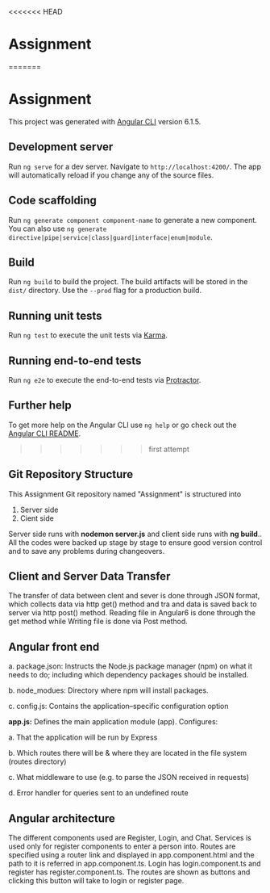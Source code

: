 <<<<<<< HEAD
# Assignment
=======
# Assignment

This project was generated with [Angular CLI](https://github.com/angular/angular-cli) version 6.1.5.

## Development server

Run `ng serve` for a dev server. Navigate to `http://localhost:4200/`. The app will automatically reload if you change any of the source files.

## Code scaffolding

Run `ng generate component component-name` to generate a new component. You can also use `ng generate directive|pipe|service|class|guard|interface|enum|module`.

## Build

Run `ng build` to build the project. The build artifacts will be stored in the `dist/` directory. Use the `--prod` flag for a production build.

## Running unit tests

Run `ng test` to execute the unit tests via [Karma](https://karma-runner.github.io).

## Running end-to-end tests

Run `ng e2e` to execute the end-to-end tests via [Protractor](http://www.protractortest.org/).

## Further help

To get more help on the Angular CLI use `ng help` or go check out the [Angular CLI README](https://github.com/angular/angular-cli/blob/master/README.md).
>>>>>>> first attempt


## Git Repository Structure

This Assignment Git repository named "Assignment"  is structured into 

1. Server side
2. Cient side

Server side runs with **nodemon server.js** and client side runs with **ng build**..
All the codes were backed up stage by stage to ensure good version control and to save any problems during changeovers. 

## Client and Server Data Transfer

The transfer of data between clent and sever is done through JSON format, which collects data via http get() method and tra and data is saved back to server via http post() method. Reading file in Angular6 is done through the get method while Writing file is done via Post method.

## Angular front end

a. package.json: Instructs the Node.js package manager (npm) on what it needs to do; including which dependency packages should be installed.

b. node_modues: Directory where npm will install packages.

c. config.js: Contains the application–specific configuration option

**app.js:** Defines the main application module (app). Configures:

a. That the application will be run by Express

b. Which routes there will be & where they are located in the file system (routes directory)

c. What middleware to use (e.g. to parse the JSON received in requests)

d. Error handler for queries sent to an undefined route


## Angular architecture

The different components used are Register, Login, and Chat. Services is used only for register components to enter a person into. Routes are specified using a router link and displayed in app.component.html and the path to it is referred in app.component.ts. Login has login.component.ts and register has register.component.ts. The routes are shown as buttons and clicking this button will take to login or register page. 
